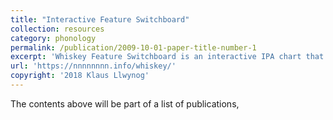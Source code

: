 ```yaml
---
title: "Interactive Feature Switchboard"
collection: resources
category: phonology
permalink: /publication/2009-10-01-paper-title-number-1
excerpt: 'Whiskey Feature Switchboard is an interactive IPA chart that allows you to see the binary features of a particular phoneme, or filter the IPA chart by features'
url: 'https://nnnnnnnn.info/whiskey/'
copyright: '2018 Klaus Llwynog'
---
```

The contents above will be part of a list of publications,

